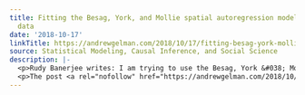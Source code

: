 ```yaml
---
title: Fitting the Besag, York, and Mollie spatial autoregression model with discrete
  data
date: '2018-10-17'
linkTitle: https://andrewgelman.com/2018/10/17/fitting-besag-york-mollie-spatial-autoregression-model-discrete-data/
source: Statistical Modeling, Causal Inference, and Social Science
description: |-
  <p>Rudy Banerjee writes: I am trying to use the Besag, York &#038; Mollie 1991 (BYM) model to study the sociology of crime and space/time plays a vital role. Since many of the variables and parameters are discrete in nature is it possible to develop a BYM that uses an Integer Auto-regressive (INAR) process instead of [&#8230;]</p>
  <p>The post <a rel="nofollow" href="https://andrewgelman.com/2018/10/17/fitting-besag-york-mollie-spatial-autoregression-model-discrete-data/">Fitting the Besag, York,
---
```

